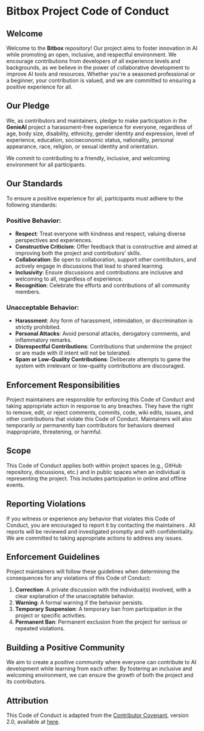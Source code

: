 # Bitbox Project Code of Conduct

## Welcome

Welcome to the **Bitbox** repository! Our project aims to foster innovation in AI while promoting an open, inclusive, and respectful environment. We encourage contributions from developers of all experience levels and backgrounds, as we believe in the power of collaborative development to improve AI tools and resources. Whether you're a seasoned professional or a beginner, your contribution is valued, and we are committed to ensuring a positive experience for all.

## Our Pledge

We, as contributors and maintainers, pledge to make participation in the **GenieAI** project a harassment-free experience for everyone, regardless of age, body size, disability, ethnicity, gender identity and expression, level of experience, education, socioeconomic status, nationality, personal appearance, race, religion, or sexual identity and orientation.

We commit to contributing to a friendly, inclusive, and welcoming environment for all participants.

## Our Standards

To ensure a positive experience for all, participants must adhere to the following standards:

### Positive Behavior:
- **Respect**: Treat everyone with kindness and respect, valuing diverse perspectives and experiences.
- **Constructive Criticism**: Offer feedback that is constructive and aimed at improving both the project and contributors’ skills.
- **Collaboration**: Be open to collaboration, support other contributors, and actively engage in discussions that lead to shared learning.
- **Inclusivity**: Ensure discussions and contributions are inclusive and welcoming to all, regardless of experience.
- **Recognition**: Celebrate the efforts and contributions of all community members.

### Unacceptable Behavior:
- **Harassment**: Any form of harassment, intimidation, or discrimination is strictly prohibited.
- **Personal Attacks**: Avoid personal attacks, derogatory comments, and inflammatory remarks.
- **Disrespectful Contributions**: Contributions that undermine the project or are made with ill intent will not be tolerated.
- **Spam or Low-Quality Contributions**: Deliberate attempts to game the system with irrelevant or low-quality contributions are discouraged.

## Enforcement Responsibilities

Project maintainers are responsible for enforcing this Code of Conduct and taking appropriate action in response to any breaches. They have the right to remove, edit, or reject comments, commits, code, wiki edits, issues, and other contributions that violate this Code of Conduct. Maintainers will also temporarily or permanently ban contributors for behaviors deemed inappropriate, threatening, or harmful.

## Scope

This Code of Conduct applies both within project spaces (e.g., GitHub repository, discussions, etc.) and in public spaces when an individual is representing the project. This includes participation in online and offline events.

## Reporting Violations

If you witness or experience any behavior that violates this Code of Conduct, you are encouraged to report it by contacting the maintainers . All reports will be reviewed and investigated promptly and with confidentiality. We are committed to taking appropriate actions to address any issues.

## Enforcement Guidelines

Project maintainers will follow these guidelines when determining the consequences for any violations of this Code of Conduct:

1. **Correction**: A private discussion with the individual(s) involved, with a clear explanation of the unacceptable behavior.
2. **Warning**: A formal warning if the behavior persists.
3. **Temporary Suspension**: A temporary ban from participation in the project or specific activities.
4. **Permanent Ban**: Permanent exclusion from the project for serious or repeated violations.

## Building a Positive Community

We aim to create a positive community where everyone can contribute to AI development while learning from each other. By fostering an inclusive and welcoming environment, we can ensure the growth of both the project and its contributors.

## Attribution

This Code of Conduct is adapted from the [Contributor Covenant](https://www.contributor-covenant.org), version 2.0, available at [here](https://www.contributor-covenant.org/version/2/0/code_of_conduct.html).
